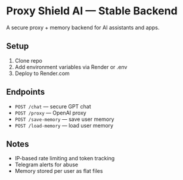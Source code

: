# Proxy Shield AI — Stable Backend

A secure proxy + memory backend for AI assistants and apps.

## Setup
1. Clone repo
2. Add environment variables via Render or .env
3. Deploy to Render.com

## Endpoints
- `POST /chat` — secure GPT chat
- `POST /proxy` — OpenAI proxy
- `POST /save-memory` — save user memory
- `POST /load-memory` — load user memory

## Notes
- IP-based rate limiting and token tracking
- Telegram alerts for abuse
- Memory stored per user as flat files
<!-- force deploy on render -->

